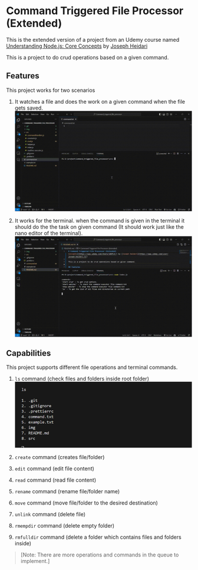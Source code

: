 # Command Triggered File Processor (Extended)

This is the extended version of a project from an Udemy course named [Understanding Node.js: Core Concepts](https://www.udemy.com/share/109PLK/) by [Joseph Heidari](https://www.udemy.com/user/joseph-heidari-3/)

This is a project to do crud operations based on a given command.

## Features

This project works for two scenarios

1. It watches a file and does the work on a given command when the file gets saved. ![command executor file demo](./gif/command%20executor%20file%20watcher.gif)

2. It works for the terminal. when the command is given in the terminal it should do the the task on given command (It should work just like the nano editor of the terminal). ![run command on terminal and do stuff](./gif/Crud%20operation%20-%20create%20file%20demo.gif)

## Capabilities

This project supports different file operations and terminal commands.

1. `ls` command (check files and folders inside root folder) ![ls command](./img/ls%20command.png)

2. `create` command (creates file/folder)

3. `edit` command (edit file content)

4. `read` command (read file content)

5. `rename` command (rename file/folder name)

6. `move` command (move file/folder to the desired destination)

7. `unlink` command (delete file)

8. `rmempdir` command (delete empty folder)

9. `rmfulldir` command (delete a folder which contains files and folders inside)

> [Note: There are more operations and commands in the queue to implement.]
